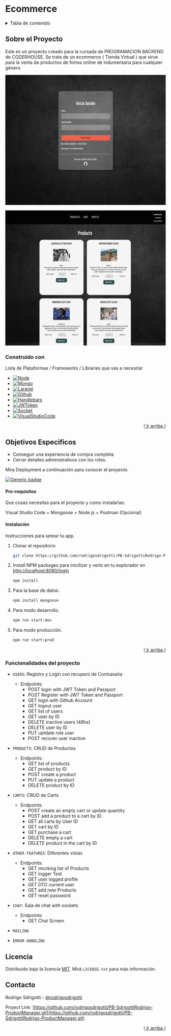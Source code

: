 # Ecommerce
<a name="readme-top"></a>

<!-- TABLE OF CONTENTS -->
<details>
  <summary>Tabla de contenido</summary>
  <ol>
    <li>
      <a href="#sobre-el-proyecto">Sobre el Proyecto</a>
      <ul>
        <li><a href="#construido-con">Construido con</a></li>
      </ul>
    </li>
    <li>
      <a href="#comenzando">Comenzando</a>
      <ul>
        <li><a href="#pre-requisitos">Pre-requisitos</a></li>
        <li><a href="#instalación">Instalación</a></li>
      </ul>
    </li>
    <li><a href="#funcionalidades-del-proyecto">Funcionalidades del proyecto</a></li>
    <li><a href="#licencia">Licencia</a></li>
    <li><a href="#contacto">Contacto</a></li>
  </ol>
</details>

## Sobre el Proyecto
Este es un proyecto creado para la cursada de PROGRAMACION BACKEND de CODERHOUSE. 
Se trata de un ecommerce ( Tienda Virtual ) que sirve para la venta de productos de forma online de indumentaria para cualquier género.

![Alt text](src/login-captura.png)

![Alt text](src/Captura.png)

### Construido con

Lista de Plataformas / Frameworks / Libraries que vas a necesitar

* [![Node][Node.js]][Node-url]
* [![Mongo][Mongo.com]][Mongo-url]
* [![Laravel][Laravel.com]][Laravel-url]
* [![Github][Github.com]][Github-url]
* [![Handlebars][Handlebars.com]][Handlebars-url]
* [![JWToken][JWToken.com]][JWToken-url]
* [![Socket][Socket.io]][Socket-url]
* [![VisualStudioCode][Visualstudio.com]][VSC-url]

<p align="right">(<a href="#readme-top"> Ir arriba </a>)</p>


## Objetivos Especificos

* Conseguir una experiencia de compra completa
* Cerrar detalles administrativos con los roles.

Mira Deployment a continuación para conocer el proyecto.

[![Generic badge](https://img.shields.io/badge/DEPLOY-ECOMMERCE-<COLOR>.svg)](https://pb-sdrigottirodrigo-ecommerce-production.up.railway.app/login.html)


#### Pre-requisitos 
Que cosas necesitas para el proyecto y como instalarlas:

Visual Studio Code + Mongoose + Node js + Postman (Opcional)

#### Instalación 

Instrucciones para setear tu app.

1. Clonar el repositorio
   ```sh
   git clone https://github.com/rodrigosdrigotti/PB-SdrigottiRodrigo-ProductManager.git
   ```
2. Install NPM packages para inicilizar y verlo en tu explorador en [http://localhost:8080/login](http://localhost:8080/login)
   ```sh
   npm install
   ```
3. Para la base de datos.
   ```sh
   npm install mongoose
   ```
4. Para modo desarrollo.
   ```sh
   npm run start:dev
   ```
5. Para modo producción.
   ```sh
   npm run start:prod
   ```

<p align="right">(<a href="#readme-top"> Ir arriba </a>)</p>

### Funcionalidades del proyecto

- `USERS`: Registro y Login con recupero de Contraseña
    - Endpoints: 
        - POST login with JWT Token and Passport
        - POST Register with JWT Token and Passport
        - GET login with Github Account
        - GET logout user
        - GET list of users 
        - GET user by ID
        - DELETE inactive users (48hs)
        - DELETE user by ID
        - PUT uptdate role user
        - POST recover user inactive

- `PRODUCTS`: CRUD de Productos
    - Endpoints:
        - GET list of products
        - GET product by ID
        - POST create a product
        - PUT update a product
        - DELETE product by ID
- `CARTS`: CRUD de Carts
    - Endpoints:
        - POST create an empty cart or update quantity
        - POST add a product to a cart by ID
        - GET all carts by User ID
        - GET cart by ID
        - GET purchase a cart
        - DELETE empty a cart
        - DELETE product in the cart by ID
- `OTHER FEATURES`: Diferentes vistas 
    - Endpoints: 
        - GET mocking list of Products
        - GET logger Test
        - GET user logged profile
        - GET DTO current user
        - GET add new Products
        - GET reset password
- `CHAT`: Sala de chat with sockets
    - Endpoints:
        - GET Chat Screen
- `MAILING`
- `ERROR HANDLING`

## Licencia

Distribuido bajo la licencia [MIT](https://choosealicense.com/licenses/mit/). Mirá `LICENSE.txt` para más información.

## Contacto

Rodrigo Sdrigotti - [@rodrigosdrigotti](https://www.github.com/rodrigosdrigotti)

Project Link: [https://github.com/rodrigosdrigotti/PB-SdrigottiRodrigo-ProductManager.git](https://github.com/rodrigosdrigotti/PB-SdrigottiRodrigo-ProductManager.git)

<p align="right">(<a href="#readme-top"> Ir arriba </a>)</p>

[Node.js]: https://img.shields.io/badge/node.js-35495E?style=for-the-badge&logo=node.js&logoColor=4FC08D
[Node-url]: https://nodejs.org/es
[Mongo.com]: https://img.shields.io/badge/MongoDB-4EA94B?style=for-the-badge&logo=mongodb&logoColor=white
[Mongo-url]: https://www.mongodb.com/
[Laravel.com]: https://img.shields.io/badge/Javascript-FF2D20?style=for-the-badge&logo=javascript&logoColor=white
[Laravel-url]: https://laravel.com
[Github.com]: https://img.shields.io/badge/GitHub-F2F4F9?style=for-the-badge&logo=github&logoColor=black
[Github-url]: https://github.com/
[Handlebars.com]: https://img.shields.io/badge/Handlebars%20js-f0772b?style=for-the-badge&logo=handlebarsdotjs&logoColor=black
[Handlebars-url]: https://handlebarsjs.com/
[JWToken.com]: https://img.shields.io/badge/JWT-4A4A55?style=for-the-badge&logo=JSON%20web%20tokens&logoColor=white
[JWToken-url]: https://jwt.io/
[Socket.io]: https://img.shields.io/badge/Socket.io-0FAAFF?&style=for-the-badge&logo=Socket.io&logoColor=white
[Socket-url]: https://socket.io/
[Visualstudio.com]: https://img.shields.io/badge/VSC-0769AD?style=for-the-badge&logo=visualstudiocode&logoColor=white
[VSC-url]: https://code.visualstudio.com